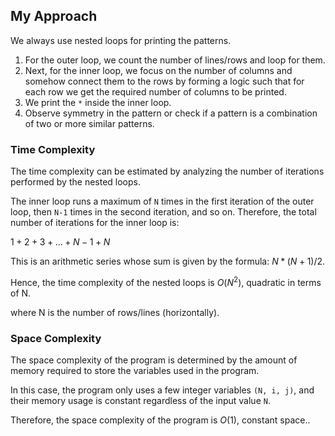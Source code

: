 ## My Approach
We always use nested loops for printing the patterns. 
1. For the outer loop, we count the number of lines/rows and loop for them.
2. Next, for the inner loop, we focus on the number of columns and somehow connect them to the rows by forming a logic such that for each row we get the required number of columns to be printed.
3. We print the `*` inside the inner loop.
4. Observe symmetry in the pattern or check if a pattern is a combination of two or more similar patterns.
### Time Complexity
The time complexity can be estimated by analyzing the number of iterations performed by the nested loops. 

The inner loop runs a maximum of `N` times in the first iteration of the outer loop, then `N-1` times in the second iteration, and so on. Therefore, the total number of iterations for the inner loop is:

$1 + 2 + 3 + ... + N-1 + N$

This is an arithmetic series whose sum is given by the formula: $N * (N + 1) / 2$.

Hence, the time complexity of the nested loops is $O(N^2)$, quadratic in terms of N.

where N is the number of rows/lines (horizontally).

### Space Complexity
The space complexity of the program is determined by the amount of memory required to store the variables used in the program. 

In this case, the program only uses a few integer variables `(N, i, j)`, and their memory usage is constant regardless of the input value `N`.

Therefore, the space complexity of the program is $O(1)$, constant space..
